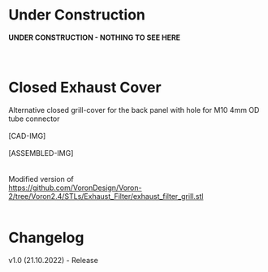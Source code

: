 # Under Construction
**UNDER CONSTRUCTION - NOTHING TO SEE HERE**
<br><br><br>

# Closed Exhaust Cover
Alternative closed grill-cover for the back panel with hole for M10 4mm OD tube connector
<br><br>
[CAD-IMG]
<br><br>
[ASSEMBLED-IMG]
<br><br><br>
Modified version of
<br>
https://github.com/VoronDesign/Voron-2/tree/Voron2.4/STLs/Exhaust_Filter/exhaust_filter_grill.stl
<br><br>

# Changelog
v1.0 (21.10.2022) - Release
<br>
